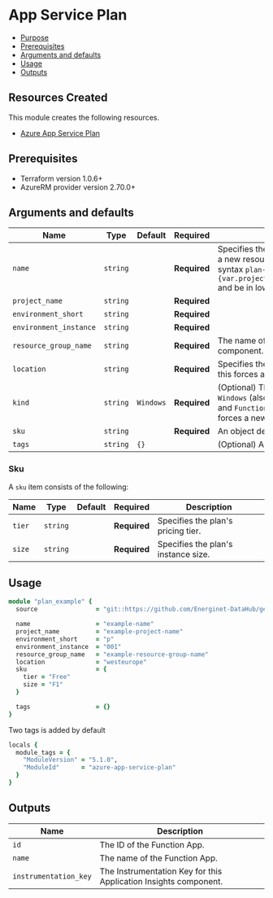 # App Service Plan

- [Purpose](#purpose)
- [Prerequisites](#prerequisites)
- [Arguments and defaults](#arguments-and-defaults)
- [Usage](#usage)
- [Outputs](#outputs)

## Resources Created

This module creates the following resources.

- [Azure App Service Plan](https://registry.terraform.io/providers/hashicorp/azurerm/latest/docs/resources/app_service_plan)

## Prerequisites

- Terraform version 1.0.6+
- AzureRM provider version 2.70.0+

## Arguments and defaults

| Name | Type | Default | Required | Description |
|-|-|-|-|-|
| `name` | `string` | | **Required** | Specifies the name of the App Service Plan component. Changing this forces a new resource to be created. The final name of the resource will follow this syntax `plan-{var.name}-{var.project_name}-${var.environment_short}-${var.environment_instance}` and be in lowercase. |
| `project_name` | `string` | | **Required** | | Name of the project this infrastructure is a part of. |
| `environment_short` | `string` | | **Required** | | The short value name of your environment. |
| `environment_instance` | `string` | | **Required** | |  The instance number of your environment. |
| `resource_group_name` | `string` | | **Required** | The name of the resource group in which to create the App Service Plan component. |
| `location` | `string` | | **Required** | Specifies the supported Azure location where the resource exists. Changing this forces a new resource to be created. |
| `kind` | `string` | `Windows` | **Required** | (Optional) The kind of the App Service Plan to create. Possible values are `Windows` (also available as `App`), `Linux`, `elastic` (for Premium Consumption) and `FunctionApp` (for a Consumption Plan). Defaults to `Windows`. Changing this forces a new resource to be created. |
| `sku` | `string` | | **Required** | An object describing the sku for the App Service Plan. See [Sku](#sku). |
| `tags` | `string` | `{}` | | (Optional) A mapping of tags to assign to the resource. |

### Sku

A `sku` item consists of the following:

| Name | Type | Default | Required | Description |
|-|-|-|-|-|
| `tier` | `string` | | **Required** | Specifies the plan's pricing tier. |
| `size` | `string` | | **Required** | Specifies the plan's instance size. |

## Usage

```ruby
module "plan_example" { 
  source                = "git::https://github.com/Energinet-DataHub/geh-terraform-modules.git//azure/app-service-plan?ref=5.1.0"

  name                  = "example-name"
  project_name          = "example-project-name"
  environment_short     = "p"
  environment_instance  = "001"
  resource_group_name   = "example-resource-group-name"
  location              = "westeurope"
  sku                   = {
    tier = "Free"
    size = "F1"
  }

  tags                  = {}
}
```

Two tags is added by default

```ruby
locals {
  module_tags = {
    "ModuleVersion" = "5.1.0",
    "ModuleId"      = "azure-app-service-plan"
  }
}
```

## Outputs

| Name | Description |
|-|-|
| `id` | The ID of the Function App. |
| `name` | The name of the Function App. |
| `instrumentation_key` | The Instrumentation Key for this Application Insights component. |
